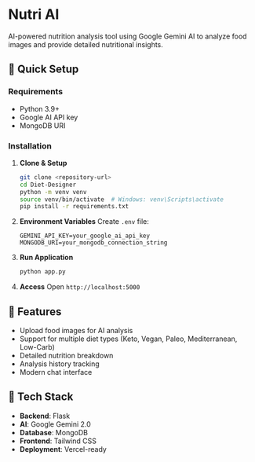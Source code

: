 # Nutri AI

AI-powered nutrition analysis tool using Google Gemini AI to analyze food images and provide detailed nutritional insights.

## 🚀 Quick Setup

### Requirements
- Python 3.9+
- Google AI API key
- MongoDB URI

### Installation

1. **Clone & Setup**
   ```bash
   git clone <repository-url>
   cd Diet-Designer
   python -m venv venv
   source venv/bin/activate  # Windows: venv\Scripts\activate
   pip install -r requirements.txt
   ```

2. **Environment Variables**
   Create `.env` file:
   ```env
   GEMINI_API_KEY=your_google_ai_api_key
   MONGODB_URI=your_mongodb_connection_string
   ```

3. **Run Application**
   ```bash
   python app.py
   ```

4. **Access**
   Open `http://localhost:5000`

## 📱 Features

- Upload food images for AI analysis
- Support for multiple diet types (Keto, Vegan, Paleo, Mediterranean, Low-Carb)
- Detailed nutrition breakdown
- Analysis history tracking
- Modern chat interface

## 🔧 Tech Stack

- **Backend**: Flask
- **AI**: Google Gemini 2.0
- **Database**: MongoDB
- **Frontend**: Tailwind CSS
- **Deployment**: Vercel-ready 
